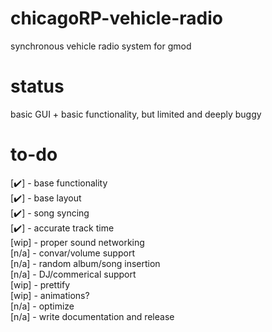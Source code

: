 # chicagoRP-vehicle-radio
synchronous vehicle radio system for gmod

# status
basic GUI + basic functionality, but limited and deeply buggy

# to-do
[✔️] - base functionality                 
[✔️] - base layout                 
[✔️] - song syncing                 
[✔️] - accurate track time                 
[wip] - proper sound networking                 
[n/a] - convar/volume support                 
[n/a] - random album/song insertion                 
[n/a] - DJ/commerical support                 
[wip] - prettify                 
[wip] - animations?                 
[n/a] - optimize                 
[n/a] - write documentation and release                 